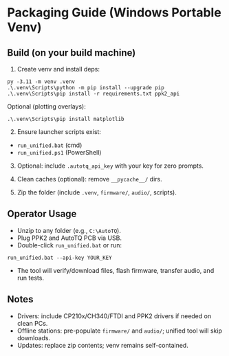 # Packaging Guide (Windows Portable Venv)

## Build (on your build machine)

1) Create venv and install deps:
```
py -3.11 -m venv .venv
.\.venv\Scripts\python -m pip install --upgrade pip
.\.venv\Scripts\pip install -r requirements.txt ppk2_api
```

Optional (plotting overlays):
```
.\.venv\Scripts\pip install matplotlib
```

2) Ensure launcher scripts exist:
- `run_unified.bat` (cmd)
- `run_unified.ps1` (PowerShell)

3) Optional: include `.autotq_api_key` with your key for zero prompts.

4) Clean caches (optional): remove `__pycache__/` dirs.

5) Zip the folder (include `.venv`, `firmware/`, `audio/`, scripts).

## Operator Usage

- Unzip to any folder (e.g., `C:\AutoTQ`).
- Plug PPK2 and AutoTQ PCB via USB.
- Double-click `run_unified.bat` or run:
```
run_unified.bat --api-key YOUR_KEY
```
- The tool will verify/download files, flash firmware, transfer audio, and run tests.

## Notes
- Drivers: include CP210x/CH340/FTDI and PPK2 drivers if needed on clean PCs.
- Offline stations: pre-populate `firmware/` and `audio/`; unified tool will skip downloads.
- Updates: replace zip contents; venv remains self-contained.
